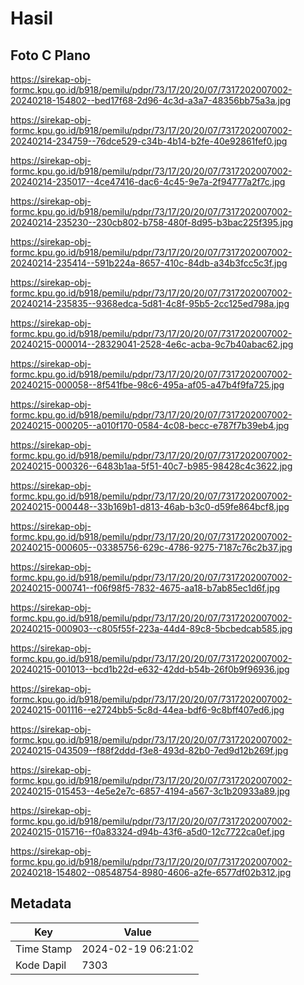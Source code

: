 # Hasil

## Foto C Plano

https://sirekap-obj-formc.kpu.go.id/b918/pemilu/pdpr/73/17/20/20/07/7317202007002-20240218-154802--bed17f68-2d96-4c3d-a3a7-48356bb75a3a.jpg

https://sirekap-obj-formc.kpu.go.id/b918/pemilu/pdpr/73/17/20/20/07/7317202007002-20240214-234759--76dce529-c34b-4b14-b2fe-40e92861fef0.jpg

https://sirekap-obj-formc.kpu.go.id/b918/pemilu/pdpr/73/17/20/20/07/7317202007002-20240214-235017--4ce47416-dac6-4c45-9e7a-2f94777a2f7c.jpg

https://sirekap-obj-formc.kpu.go.id/b918/pemilu/pdpr/73/17/20/20/07/7317202007002-20240214-235230--230cb802-b758-480f-8d95-b3bac225f395.jpg

https://sirekap-obj-formc.kpu.go.id/b918/pemilu/pdpr/73/17/20/20/07/7317202007002-20240214-235414--591b224a-8657-410c-84db-a34b3fcc5c3f.jpg

https://sirekap-obj-formc.kpu.go.id/b918/pemilu/pdpr/73/17/20/20/07/7317202007002-20240214-235835--9368edca-5d81-4c8f-95b5-2cc125ed798a.jpg

https://sirekap-obj-formc.kpu.go.id/b918/pemilu/pdpr/73/17/20/20/07/7317202007002-20240215-000014--28329041-2528-4e6c-acba-9c7b40abac62.jpg

https://sirekap-obj-formc.kpu.go.id/b918/pemilu/pdpr/73/17/20/20/07/7317202007002-20240215-000058--8f541fbe-98c6-495a-af05-a47b4f9fa725.jpg

https://sirekap-obj-formc.kpu.go.id/b918/pemilu/pdpr/73/17/20/20/07/7317202007002-20240215-000205--a010f170-0584-4c08-becc-e787f7b39eb4.jpg

https://sirekap-obj-formc.kpu.go.id/b918/pemilu/pdpr/73/17/20/20/07/7317202007002-20240215-000326--6483b1aa-5f51-40c7-b985-98428c4c3622.jpg

https://sirekap-obj-formc.kpu.go.id/b918/pemilu/pdpr/73/17/20/20/07/7317202007002-20240215-000448--33b169b1-d813-46ab-b3c0-d59fe864bcf8.jpg

https://sirekap-obj-formc.kpu.go.id/b918/pemilu/pdpr/73/17/20/20/07/7317202007002-20240215-000605--03385756-629c-4786-9275-7187c76c2b37.jpg

https://sirekap-obj-formc.kpu.go.id/b918/pemilu/pdpr/73/17/20/20/07/7317202007002-20240215-000741--f06f98f5-7832-4675-aa18-b7ab85ec1d6f.jpg

https://sirekap-obj-formc.kpu.go.id/b918/pemilu/pdpr/73/17/20/20/07/7317202007002-20240215-000903--c805f55f-223a-44d4-89c8-5bcbedcab585.jpg

https://sirekap-obj-formc.kpu.go.id/b918/pemilu/pdpr/73/17/20/20/07/7317202007002-20240215-001013--bcd1b22d-e632-42dd-b54b-26f0b9f96936.jpg

https://sirekap-obj-formc.kpu.go.id/b918/pemilu/pdpr/73/17/20/20/07/7317202007002-20240215-001116--e2724bb5-5c8d-44ea-bdf6-9c8bff407ed6.jpg

https://sirekap-obj-formc.kpu.go.id/b918/pemilu/pdpr/73/17/20/20/07/7317202007002-20240215-043509--f88f2ddd-f3e8-493d-82b0-7ed9d12b269f.jpg

https://sirekap-obj-formc.kpu.go.id/b918/pemilu/pdpr/73/17/20/20/07/7317202007002-20240215-015453--4e5e2e7c-6857-4194-a567-3c1b20933a89.jpg

https://sirekap-obj-formc.kpu.go.id/b918/pemilu/pdpr/73/17/20/20/07/7317202007002-20240215-015716--f0a83324-d94b-43f6-a5d0-12c7722ca0ef.jpg

https://sirekap-obj-formc.kpu.go.id/b918/pemilu/pdpr/73/17/20/20/07/7317202007002-20240218-154802--08548754-8980-4606-a2fe-6577df02b312.jpg


## Metadata

| Key        | Value               |
| ---------- | ------------------- |
| Time Stamp | 2024-02-19 06:21:02 |
| Kode Dapil | 7303                |



